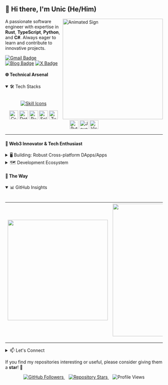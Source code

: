 ## 👋 Hi there, I'm Unic (He/Him)

<a href="https://github.com/YuniqueUnic">
  <img src="https://share.yunique.top/api/public/dl/nYheC5YL?inline=true" align="right" width="320" alt="Animated Sign" />
</a>

A passionate software engineer with expertise in **Rust**, **TypeScript**, **Python**, and **C#**. Always eager to learn and contribute to innovative projects.

[![Gmail Badge](https://img.shields.io/badge/-yuniqueunic@gmail.com-c14438?style=for-the-badge&logo=Gmail&logoColor=white)](mailto:yuniqueunic@gmail.com)
[![Blog Badge](https://img.shields.io/badge/-Unic%20Yunique-0072b1?style=for-the-badge&logo=nicehash&logoColor=white)](https://www.yunique.top)
[![X Badge](https://img.shields.io/badge/-@UnicYunique-00acee?style=for-the-badge&logo=x&logoColor=white)](https://twitter.com/UnicYunique)

#### 🌐 Technical Arsenal

<details open> 
    <summary>🛠️ Tech Stacks</summary>
<br>
<p align="center">
  <a href="https://skillicons.dev">
    <img src="https://skillicons.dev/icons?i=git,cs,rust,dotnet,py,vscode,linux,docker,photoshop,premiere,typescript,javascript,figma,visualstudio" alt="Skill Icons" />
  </a>
</p>

<p align="center">
  <img src="https://img.shields.io/badge/-Csharp-239120?style=for-the-badge&logo=Csharp" alt="Csharp" height="28" />
  <img src="https://img.shields.io/badge/-.Net-512BD4?style=for-the-badge&logo=dotnet&logoSize=42&label=dotnet&labelColor=%236669E4" alt="Dotnet" height="28" />
  <img src="https://img.shields.io/badge/-Rust-E43717?style=for-the-badge&logo=rust" alt="Rust" height="28" />
  <img src="https://img.shields.io/badge/-Solidity-03a8f3?style=for-the-badge&logo=solidity" alt="Solidity" height="28" />
  <img src="https://img.shields.io/badge/Typescript-3178C6?style=for-the-badge&logo=Typescript&logoColor=white&logoSize=44&color=007ACC" alt="Typescript" height="28" />
  <img src="https://img.shields.io/badge/-Python-14354c?style=for-the-badge&logo=python" alt="Python" height="28" />
  <img src="https://img.shields.io/badge/-JavaScript-F7DF1C?style=for-the-badge&logoColor=white&logo=JavaScript" alt="JavaScript" height="28" />
  <img src="https://img.shields.io/badge/Editor_IDE-white?style=for-the-badge&logo=visual%20studio%20code&logoColor=white&logoSize=44&label=vscode&labelColor=006DB0&color=007ACC" alt="Visual Studio Code" height="28" />
</p>

---

</details> 

#### 🌟 Web3 Innovator & Tech Enthusiast

<details>
  <summary>🖥️ Building: Robust Cross-platform DApps/Apps</summary>
<br>
🚀 Core Focus Areas

- **Decentralized Applications (DApps)**: Deep expertise in Web3 development, specializing in smart contract creation and blockchain integration.
- **High-Performance Cross-Platform Solutions**: Crafting efficient applications with Rust and TypeScript for seamless multi-platform experiences.
- **Software Excellence**: Implementing robust testing frameworks and CI/CD pipelines to ensure code reliability.

📚 Technical Mastery

- **Smart Contract Development**: Proficient in Solidity and Solana ecosystems for secure, optimized blockchain solutions.
- **Web3 Toolchain Expert**: Utilizing Hardhat, Foundry, and Anchor for end-to-end smart contract development.
- **Blockchain Exploration**: Continuously expanding knowledge in Ethereum ecosystem while building on Solana.

</details>

<details>
  <summary>🗺️ Development Ecosystem</summary>
<br>
🔧 Toolbox Highlights

- **IDE & Collaboration**: Expert-level proficiency with VS Code, Git, and GitHub for streamlined development workflows.
- **Testing Frameworks**: Extensive experience with C#/MSTest, Python/pytest, Rust/tokio-test, and Node.js/Mocha.
- **Automation**: Skilled in Selenium and Playwright for comprehensive test automation.

💼 Community Engagement

- **Open Source Contributions**: Active participant in Web2/Web3 OSS projects, enhancing both personal growth and community value.
- **Knowledge Sharing**: Regular contributor to Web3 communities through technical articles and smart contract best practices.
- **Tech Advocacy**: Engage in developer communities to foster innovation and collaborative learning.

---
</details>

#### 🚙 The Way

<details open> 
   <summary>📊 GitHub Insights </summary>
<br>

<div align="center">
  
|<img src="https://github-readme-stats.vercel.app/api/top-langs/?username=YuniqueUnic&layout=compact&theme=white&hide_border=true" width="320" />|<img src="https://github-readme-stats.vercel.app/api?username=YuniqueUnic&show_icons=true&theme=white&include_all_commits=true&hide_border=true" width="422" />|
|-----|------|

</div>

---

</details>

<details>
  <summary>📫 Let's Connect</summary>
<br>
<div align="center">
  <a href="mailto:yuniqueunic@gmail.com">📧 Mail: yuniqueunic@gmail.com</a> &nbsp;|&nbsp;
  <a href="https://www.yunique.top">🌐 Personal Blog: yunique.top</a> &nbsp;|&nbsp;
  <a href="https://x.com/UnicYunique">🐦 X: @UnicYunique</a>
</div>
  
---

</details>

If you find my repositories interesting or useful, please consider giving them a **star**! 🌟

<div align="center">
  <a href="https://github.com/YuniqueUnic">
    <img src="https://img.shields.io/github/followers/YuniqueUnic.svg?label=Follow&style=social" alt="GitHub Followers">
  </a>
  &nbsp;&nbsp;
  <a href="https://github.com/YuniqueUnic/YuniqueUnic">
    <img src="https://img.shields.io/github/stars/YuniqueUnic/YuniqueUnic?style=social" alt="Repository Stars">
  </a>
  &nbsp;&nbsp;
  <img src="https://komarev.com/ghpvc/?username=YuniqueUnic" alt="Profile Views">
</div>
